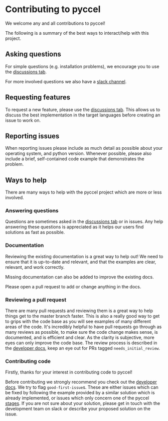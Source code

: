 # Contributing to pyccel

We welcome any and all contributions to pyccel!

The following is a summary of the best ways to interact/help with this project.

## Asking questions

For simple questions (e.g. installation problems), we encourage you to use the [discussions tab](https://github.com/pyccel/pyccel/discussions/categories/q-a).

For more involved questions we also have a [slack channel](pyccel.slack.com).

## Requesting features

To request a new feature, please use the [discussions tab](https://github.com/pyccel/pyccel/discussions/categories/ideas).
This allows us to discuss the best implementation in the target languages before creating an issue to work on.

## Reporting issues

When reporting issues please include as much detail as possible about your
operating system, and python version. Whenever possible, please
also include a brief, self-contained code example that demonstrates the problem.

## Ways to help

There are many ways to help with the pyccel project which are more or less involved.

### Answering questions

Questions are sometimes asked in the [discussions tab](https://github.com/pyccel/pyccel/discussions/categories/q-a) or in issues.
Any help answering these questions is appreciated as it helps our users find solutions as fast as possible.

### Documentation

Reviewing the existing documentation is a great way to help out!
We need to ensure that it is up-to-date and relevant, and that the examples are clear, relevant, and work correctly.

Missing documentation can also be added to improve the existing docs.

Please open a pull request to add or change anything in the docs.

### Reviewing a pull request

There are many pull requests and reviewing them is a great way to help things get to the master branch faster.
This is also a really good way to get to grips with the code base as you will see examples of many different areas of the code.
It's incredibly helpful to have pull requests go through as many reviews as possible, to make sure the code change makes sense, is documented, and is efficient and clear.
As the clarity is subjective, more eyes can only improve the code base.
The review process is described in the [developer docs](https://github.com/pyccel/pyccel/blob/master/developer_docs/review_process.md), keep an eye out for PRs tagged `needs_initial_review`.

### Contributing code

Firstly, thanks for your interest in contributing code to pyccel!

Before contributing we strongly recommend you check out the [developer docs](https://github.com/pyccel/pyccel/tree/master/developer_docs).
We try to flag `good-first-issue`s.
These are either issues which can be fixed by following the example provided by a similar solution which is already implemented, or issues which only concern one of the pyccel [stages](https://github.com/pyccel/pyccel/blob/master/developer_docs/overview.md).
If you are not sure about your solution, please get in touch with the development team on slack or describe your proposed solution on the issue.
